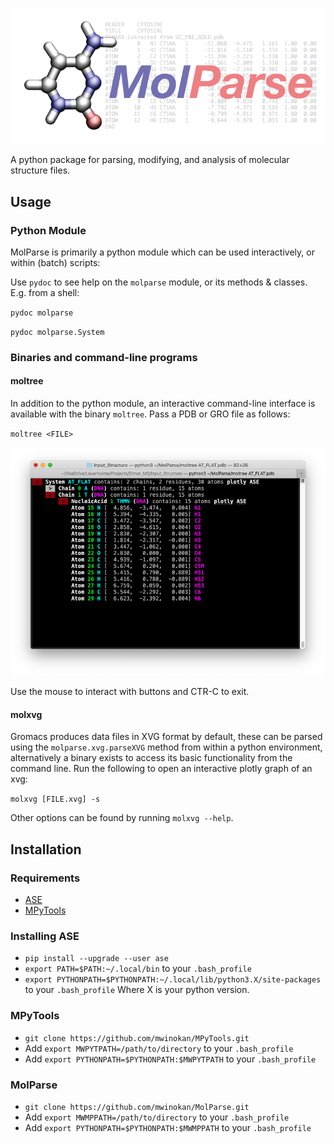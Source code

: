 ![MolParse](https://github.com/mwinokan/MolParse/blob/master/graphics/molparse-01.png?raw=true)

A python package for parsing, modifying, and analysis of molecular structure files. 

## Usage

### Python Module

MolParse is primarily a python module which can be used interactively, or within (batch) scripts:

Use `pydoc` to see help on the `molparse` module, or its methods & classes. E.g. from a shell:

`pydoc molparse`

`pydoc molparse.System`

### Binaries and command-line programs

#### moltree

In addition to the python module, an interactive command-line interface is available with the binary `moltree`. Pass a PDB or GRO file as follows:

`moltree <FILE>`

![moltree](https://github.com/mwinokan/MolParse/blob/master/graphics/moltree.png?raw=true)

Use the mouse to interact with buttons and CTR-C to exit.

#### molxvg

Gromacs produces data files in XVG format by default, these can be parsed using the `molparse.xvg.parseXVG` method from within a python environment, alternatively a binary exists to access its basic functionality from the command line. Run the following to open an interactive plotly graph of an xvg:

`molxvg [FILE.xvg] -s`

Other options can be found by running `molxvg --help`.

## Installation

### Requirements

*   [ASE](#https://wiki.fysik.dtu.dk/ase/index.html)
*   [MPyTools](#https://github.com/mwinokan/MPyTools)

### Installing ASE

*   `pip install --upgrade --user ase`
*   `export PATH=$PATH:~/.local/bin` to your `.bash_profile`
*   `export PYTHONPATH=$PYTHONPATH:~/.local/lib/python3.X/site-packages` to your `.bash_profile` Where X is your python version.

### MPyTools

* `git clone https://github.com/mwinokan/MPyTools.git`
* Add `export MWPYTPATH=/path/to/directory` to your `.bash_profile`
* Add `export PYTHONPATH=$PYTHONPATH:$MWPYTPATH` to your `.bash_profile`

### MolParse

* `git clone https://github.com/mwinokan/MolParse.git`
* Add `export MWMPPATH=/path/to/directory` to your `.bash_profile`
* Add `export PYTHONPATH=$PYTHONPATH:$MWMPPATH` to your `.bash_profile`
